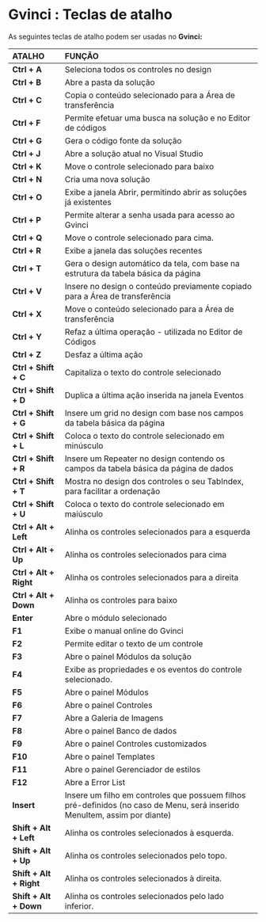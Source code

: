 # Gvinci : Teclas de atalho

As seguintes teclas de atalho podem ser usadas no **Gvinci:**

| **ATALHO** | **FUNÇÃO** |
| :--- | :--- |
| **Ctrl + A** | Seleciona todos os controles no design |
| **Ctrl + B** | Abre a pasta da solução |
| **Ctrl + C** | Copia o conteúdo selecionado para a Área de transferência |
| **Ctrl + F** | Permite efetuar uma busca na solução e no Editor de códigos |
| **Ctrl + G** | Gera o código fonte da solução |
| **Ctrl + J** | Abre a solução atual no Visual Studio |
| **Ctrl + K** | Move o controle selecionado para baixo |
| **Ctrl + N** | Cria uma nova solução |
| **Ctrl + O** | Exibe a janela Abrir, permitindo abrir as soluções já existentes |
| **Ctrl + P** | Permite alterar a senha usada para acesso ao Gvinci |
| **Ctrl + Q** | Move o controle selecionado para cima. |
| **Ctrl + R** | Exibe a janela das soluções recentes |
| **Ctrl + T** | Gera o design automático da tela, com base na estrutura da tabela básica da página |
| **Ctrl + V** | Insere no design o conteúdo previamente copiado para a Área de transferência |
| **Ctrl + X** | Move o conteúdo selecionado para a Área de transferência |
| **Ctrl + Y** | Refaz a última operação - utilizada no Editor de Códigos |
| **Ctrl + Z** | Desfaz a última ação |
| **Ctrl + Shift + C** | Capitaliza o texto do controle selecionado |
| **Ctrl + Shift + D** | Duplica a última ação inserida na janela Eventos |
| **Ctrl + Shift + G** | Insere um grid no design com base nos campos da tabela básica da página |
| **Ctrl + Shift + L** | Coloca o texto do controle selecionado em minúsculo |
| **Ctrl + Shift + R** | Insere um Repeater no design contendo os campos da tabela básica da página de dados |
| **Ctrl + Shift + T** | Mostra no design dos controles o seu TabIndex, para facilitar a ordenação |
| **Ctrl + Shift + U** | Coloca o texto do controle selecionado em maiúsculo |
| **Ctrl + Alt + Left** | Alinha os controles selecionados para a esquerda |
| **Ctrl + Alt + Up** | Alinha os controles selecionados para cima |
| **Ctrl + Alt + Right** | Alinha os controles selecionados para a direita |
| **Ctrl + Alt + Down** | Alinha os controles para baixo |
| **Enter** | Abre o módulo selecionado |
| **F1** | Exibe o manual online do Gvinci |
| **F2** | Permite editar o texto de um controle |
| **F3** | Abre o painel Módulos da solução |
| **F4** | Exibe as propriedades e os eventos do controle selecionado. |
| **F5** | Abre o painel Módulos |
| **F6** | Abre o painel Controles |
| **F7** | Abre a Galeria de Imagens |
| **F8** | Abre o painel Banco de dados |
| **F9** | Abre o painel Controles customizados |
| **F10** | Abre o painel Templates |
| **F11** | Abre o painel Gerenciador de estilos |
| **F12** | Abre a Error List |
| **Insert** | Insere um filho em controles que possuem filhos pré-definidos \(no caso de Menu, será inserido MenuItem, assim por diante\) |
| **Shift + Alt + Left** | Alinha os controles selecionados à esquerda. |
| **Shift + Alt + Up** | Alinha os controles selecionados pelo topo. |
| **Shift + Alt + Right** | Alinha os controles selecionados à direita. |
| **Shift + Alt + Down** | Alinha os controles selecionados pelo lado inferior. |

